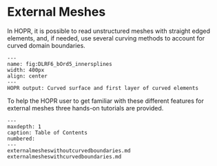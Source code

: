 # External Meshes

In HOPR, it is possible to read unstructured meshes with straight edged elements, and, if needed, use several curving methods to account for curved domain boundaries. 
```{figure} figures/DLRF6_bOrd5_innersplines.png
---
name: fig:DLRF6_bOrd5_innersplines
width: 400px
align: center
---
HOPR output: Curved surface and first layer of curved elements
```
To help the HOPR user to get familiar with these different features for external meshes three hands-on tutorials are provided. 

```{toctree}
---
maxdepth: 1
caption: Table of Contents
numbered:
---
externalmesheswithoutcurvedboundaries.md
externalmesheswithcurvedboundaries.md
```

